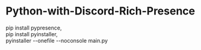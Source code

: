 # Python-with-Discord-Rich-Presence

 pip install pypresence,  
 pip install pyinstaller,  
 pyinstaller --onefile --noconsole main.py
